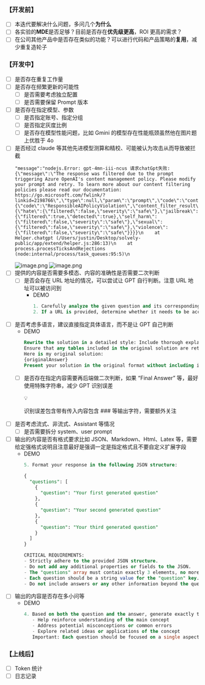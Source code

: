 ### 【开发前】

- [ ] 本迭代要解决什么问题，多问几个**为什么**
- [ ] 各实验的**MDE**是否足够？目前是否存在**优先级更高**，ROI 更高的需求？
- [ ] 在公司其他产品中是否存在类似的功能？可以进行代码和产品策略的**复用**，减少重复造轮子

### 【开发中】

- [ ] 是否存在重复工作量
- [ ] 是否存在频繁更新的可能性
  - [ ] 是否需要考虑独立配置
  - [ ] 是否需要保留 Prompt 版本
- [ ] 是否存在指定模型、参数
  - [ ] 是否指定账号、指定分组
  - [ ] 是否指定灰度比例
  - [ ] 是否存在模型性能问题，比如 Gmini 的模型存在性能瓶颈虽然他在图片题上优胜于 4o
- [ ] 是否经过 claude 等其他先进模型测算和精校、可能被认为攻击从而导致被拦截
  ```
  "message":"nodejs.Error: gpt-4mn-iii-ncus 请求chatGpt失败:{\"message\":\"The response was filtered due to the prompt triggering Azure OpenAI's content management policy. Please modify your prompt and retry. To learn more about our content filtering policies please read our documentation: https://go.microsoft.com/fwlink/?linkid=2198766\",\"type\":null,\"param\":\"prompt\",\"code\":\"content_filter\",\"status\":400,\"innererror\":{\"code\":\"ResponsibleAIPolicyViolation\",\"content_filter_result\":{\"hate\":{\"filtered\":false,\"severity\":\"safe\"},\"jailbreak\":{\"filtered\":true,\"detected\":true},\"self_harm\":{\"filtered\":false,\"severity\":\"safe\"},\"sexual\":{\"filtered\":false,\"severity\":\"safe\"},\"violence\":{\"filtered\":false,\"severity\":\"safe\"}}}}\n    at Helper.chatgpt (/Users/justin/Desktop/solvely-public/app/extend/helper.js:286:13)\n    at process.processTicksAndRejections (node:internal/process/task_queues:95:5)\n
  ```
  ![image.png](https://prod-files-secure.s3.us-west-2.amazonaws.com/35c1daa8-34d2-4707-8a20-3c54356e4a7b/e00468ea-8d2d-47a6-9922-b01c18708af6/image.png)
  ![image.png](https://prod-files-secure.s3.us-west-2.amazonaws.com/35c1daa8-34d2-4707-8a20-3c54356e4a7b/856addc2-8793-407f-809a-e42ec7afef17/image.png)
- [ ] 提供的内容是否需要多模态、内容的准确性是否需要二次判断
  - [ ] 是否会存在 URL 地址的情况，可以尝试让 GPT 自行判断。注意 URL 地址可以被访问到
    - DEMO
      ```sql
      1. Carefully analyze the given question and its corresponding answer. The question may be presented as text content or as text with an accompanying URL.
      2. If a URL is provided, determine whether it needs to be accessed to fully understand the question. If necessary, load and analyze the content at the URL.
      ```
- [ ] 是否考虑多语言，建议直接指定具体语言，而不是让 GPT 自己判断
  - DEMO
    ```sql
    Rewrite the solution in a detailed style: Include thorough explanations, full derivations, and comprehensive coverage of concepts and formulas.
    Ensure that any tables included in the original solution are retained in the rewritten version.
    Here is my original solution:
    {originalAnswer}
    Present your solution in the original format without including information beyond the solution itself. Prepend each original title with three hashtags, e.g., ### Step X or ### Final Answer or ### Answer. Answer in {toLanguage}.
    ```
  - [ ] 是否存在指定内容需要再后端做二次判断，如果 “Final Answer” 等，最好使用特殊字符串，减少 GPT 识别误差
    <aside>
    💡
    
    识别误差包含带有传入内容包含 ### 等输出字符，需要额外关注
    
    </aside>

- [ ] 是否考虑流式、非流式、Assistant 等情况
  - [ ] 是否需要拆分 system、user prompt
- [ ] 输出的内容是否有格式要求比如 JSON、Markdown、Html、Latex 等，需要给定强格式说明且注意最好是强调一定是指定格式且不要自定义扩展字段
  - DEMO
    ```sql
    5. Format your response in the following JSON structure:

    {
      "questions": [
        {
          "question": "Your first generated question"
        },
        {
          "question": "Your second generated question"
        },
        {
          "question": "Your third generated question"
        }
      ]
    }

    CRITICAL REQUIREMENTS:
    - Strictly adhere to the provided JSON structure.
    - Do not add any additional properties or fields to the JSON.
    - The "questions" array must contain exactly 3 elements, no more and no less.
    - Each question should be a string value for the "question" key.
    - Do not include answers or any other information beyond the questions themselves.
    ```
- [ ] 输出的内容是否存在多小问等
  - DEMO
    ```sql
    4. Based on both the question and the answer, generate exactly three insightful questions that:
       - Help reinforce understanding of the main concept
       - Address potential misconceptions or common errors
       - Explore related ideas or applications of the concept
       Important: Each question should be focused on a single aspect or concept. Do not include multiple sub-questions within a single question.
    ```

### 【上线后】

- [ ] Token 统计
- [ ] 日志记录
